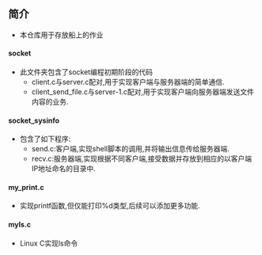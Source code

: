 ## 简介

- 本仓库用于存放船上的作业

#### socket

- 此文件夹包含了socket编程初期阶段的代码
  - client.c与server.c配对,用于实现客户端与服务器端的简单通信.
  - client_send_file.c与server-1.c配对,用于实现客户端向服务器端发送文件内容的业务.

#### socket_sysinfo

- 包含了如下程序:
  - send.c:客户端,实现shell脚本的调用,并将输出信息传给服务器端.
  - recv.c:服务器端,实现根据不同客户端,接受数据并存放到相应的以客户端IP地址命名的目录中.

#### my_print.c

- 实现printf函数,但仅能打印%d类型,后续可以添加更多功能.

#### myls.c

- Linux C实现ls命令